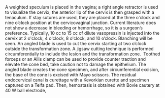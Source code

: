 A weighted speculum is placed in the vagina; a right angle retractor is used to visualize the cervix; the anterior lip of the cervix is then grasped with a tenaculum. If stay sutures are used, they are placed at the three o'clock and nine o’clock position at the cervicovaginal junction. Current literature does not show a decrease in bleeding or hemorrhage, so it is a surgeon’s preference. Typically, 10 cc to 15 cc of dilute vasopressin is injected into the cervix at 2 o'clock, 4 o'clock, 8 o'clock, and 10 o’clock. Blanching will be seen. An angled blade is used to cut the cervix starting at two o’clock outside the transformation zone. A jigsaw cutting technique is performed circumferentially to include the lesion and the transformation zone.  Toothed forceps or an Allis clamp can be used to provide counter traction and elevate the cone bed, take caution not to damage the epithelium. The angled blade creates the cone specimen, and after circumferential excision, the base of the cone is excised with Mayo scissors. The residual endocervical canal is curettage with a Kevorkian curette and specimen captured on a Telfa pad. Then, hemostasis is obtained with Bovie cautery at 40 W ball electrode,